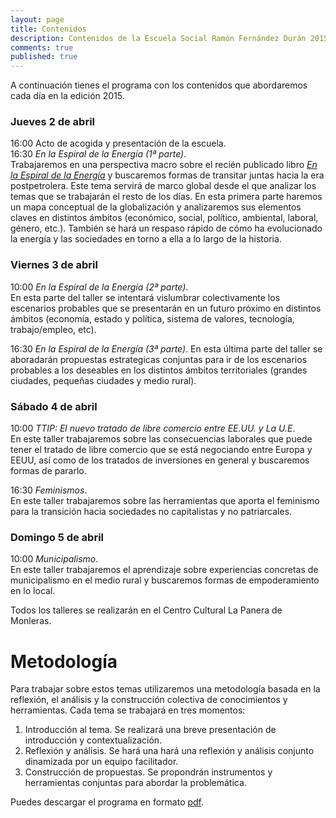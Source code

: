 ```yaml
---
layout: page
title: Contenidos
description: Contenidos de la Escuela Social Ramón Fernández Durán 2015
comments: true
published: true
---
```


A continuación tienes el programa con los contenidos que abordaremos cada día en la edición 2015.

### Jueves 2 de abril
16:00 Acto de acogida y presentación de la escuela.  
16:30 _En la Espiral de la Energía (1ª parte)_.  
Trabajaremos en una perspectiva macro sobre el recién publicado libro [*En la Espiral de la Energía*](http://www.ecologistasenaccion.org/tienda/editorial-libros-en-accion/1400-libro-en-la-espiral-de-la-energia.html) y buscaremos formas de transitar juntas hacia la era postpetrolera. Este tema servirá de marco global desde el que analizar los temas que se trabajarán el resto de los días. En esta primera parte haremos un mapa conceptual de la globalización y analizaremos sus elementos claves en distintos ámbitos (económico, social, político, ambiental, laboral, género, etc.). También se hará un respaso rápido de cómo ha evolucionado la energía y las sociedades en torno a ella a lo largo de la historia. 


### Viernes 3 de abril
10:00 _En la Espiral de la Energía (2ª parte)_.  
En esta parte del taller se intentará vislumbrar colectivamente los escenarios probables que se presentarán en un futuro próximo en distintos ámbitos (economía, estado y política, sistema de valores, tecnología, trabajo/empleo, etc). 

16:30 _En la Espiral de la Energía (3ª parte)_.
En esta última parte del taller se aboradarán propuestas estrategicas conjuntas para ir de los escenarios probables a los deseables en los distintos ámbitos territoriales (grandes ciudades, pequeñas ciudades y medio rural). 


### Sábado 4 de abril
10:00  _TTIP: El nuevo tratado de libre comercio entre EE.UU. y La U.E_.  
En este taller trabajaremos sobre las consecuencias laborales que puede tener el tratado de libre comercio que se está negociando entre Europa y EEUU, así como de los tratados de inversiones en general y buscaremos formas de pararlo.  

16:30 _Feminismos_.  
En este taller trabajaremos sobre las herramientas que aporta el feminismo para la transición hacia sociedades no capitalistas y no patriarcales.  


### Domingo 5 de abril
10:00 _Municipalismo_.  
En este taller trabajaremos el aprendizaje sobre experiencias concretas de municipalismo en el medio rural y buscaremos formas de empoderamiento en lo local.  

Todos los talleres se realizarán en el Centro Cultural La Panera de Monleras. 

# Metodología
Para trabajar sobre estos temas utilizaremos una metodología basada en la reflexión, el análisis y la construcción colectiva de conocimientos y herramientas. 
Cada tema se trabajará en tres momentos:

1. Introducción al tema. Se realizará una breve presentación de introducción y contextualización. 
2. Reflexión y análisis. Se hará una hará una reflexión y análisis conjunto dinamizada por un equipo facilitador. 
3. Construcción de propuestas. Se propondrán instrumentos y herramientas conjuntas para abordar la problemática.

Puedes descargar el programa en formato [pdf](/docs/programa_escuela_ramon_fdez.pdf).